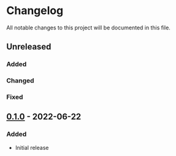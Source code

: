 # Changelog

All notable changes to this project will be documented in this file.

## Unreleased
### Added
### Changed
### Fixed

## [0.1.0] - 2022-06-22
### Added
- Initial release

[Unreleased]: https://github.com/paralus/relay/compare/v0.1.0...HEAD
[0.1.0]: https://github.com/paralus/relay/releases/tag/v0.1.0
